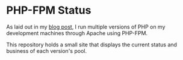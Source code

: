 # PHP-FPM Status

As laid out in my [blog post][run-all-the-phps], I run multiple versions of PHP on my development machines through Apache using PHP-FPM.

This repository holds a small site that displays the current status and business of each version's pool.

[run-all-the-phps]: https://blog.drarok.com/2017/11/06/all-the-phps.html
